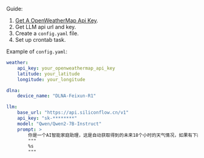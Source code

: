 Guide:
1. [Get A OpenWeatherMap Api Key](https://home.openweather.co.uk/api_keys).
2. Get LLM api url and key.
3. Create a `config.yaml` file.
4. Set up crontab task.

Example of `config.yaml`:
```yaml
weather:
    api_key: your_openweathermap_api_key
    latitude: your_latitude
    longitude: your_longitude

dlna:
    device_name: "DLNA-Feixun-R1"

llm:
    base_url: "https://api.siliconflow.cn/v1"
    api_key: "sk-********"
    model: "Qwen/Qwen2-7B-Instruct"
    prompt: >
        你是一个AI智能家庭助理，这是自动获取得到的未来18个小时的天气情况，如果有下雨/下雪/恶劣天气的话就提醒主人，*回答尽量简短、活泼、一句话*：
        """
        %s
        """
```
